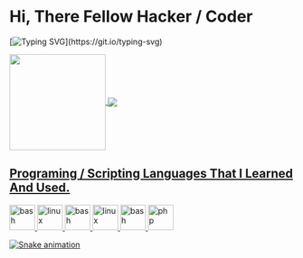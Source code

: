# Hi, There Fellow Hacker / Coder

[![Typing SVG](https://readme-typing-svg.demolab.com?font=Fira+Code&size=25&duration=3000&pause=3000&color=00FF28&width=880&lines=No+technology+that's+connected+to+internet+is+unhackable.)](https://git.io/typing-svg)
<div>
  <a href="https://github.com/Mrp1r4t3">
   <img align="center" height="170" src="https://github-readme-stats.vercel.app/api/top-langs/?username=Mrp1r4t3&layout=compact&langs_count=16&theme=blue-green"/>
  <img align="center" src="https://github-readme-stats.vercel.app/api?username=Mrp1r4t3&show_icons=true&theme=blue-green&include_all_commits=true&count_private=true&hide=issues"/>
</div>

<h2>Programing / Scripting Languages That I Learned And Used.</h2>
  <p align="left">
<img src="https://cdn.jsdelivr.net/gh/devicons/devicon/icons/bash/bash-original.svg" alt="bash" width="45" height="45"/>
  <img src="https://cdn.jsdelivr.net/gh/devicons/devicon/icons/python/python-original.svg" alt="linux" width="45" height="45"/>
<img src="https://cdn.jsdelivr.net/gh/devicons/devicon/icons/c/c-original.svg" alt="bash" width="45" height="45"/>
  <img src="https://cdn.jsdelivr.net/gh/devicons/devicon/icons/perl/perl-original.svg" alt="linux" width="45" height="45"/>
<img src="https://cdn.jsdelivr.net/gh/devicons/devicon/icons/ruby/ruby-original.svg" alt="bash" width="45" height="45"/>
<img src="https://cdn.jsdelivr.net/gh/devicons/devicon/icons/php/php-original.svg" alt="php" width="45" height="45"/>
</p>
  
![Snake animation](https://github.com/eagrundy/eagrundy/blob/output/github-contribution-grid-snake.svg)
